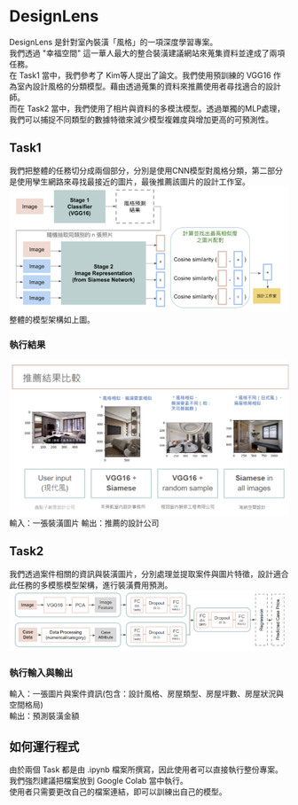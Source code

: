 # DesignLens
DesignLens 是針對室內裝潢「風格」的一項深度學習專案。    
我們透過 "幸福空間" 這一華人最大的整合裝潢建議網站來蒐集資料並達成了兩項任務。    
在 Task1 當中，我們參考了 Kim等人提出了論文。我們使用預訓練的 VGG16 作為室內設計風格的分類模型。藉由透過蒐集的資料來推薦使用者尋找適合的設計師。    
而在 Task2 當中，我們使用了相片與資料的多模汰模型。透過單獨的MLP處理，我們可以捕捉不同類型的數據特徵來減少模型複雜度與增加更高的可預測性。    

## Task1
我們把整體的任務切分成兩個部分，分別是使用CNN模型對風格分類，第二部分是使用孿生網路來尋找最接近的圖片，最後推薦該圖片的設計工作室。    
![Task1_Model](https://github.com/RLungWu/DesignLens/blob/main/img/Task1_Model.png)    
整體的模型架構如上圖。

### 執行結果
![Task1_Processing](https://github.com/RLungWu/DesignLens/blob/main/img/Task1_processing.png)
輸入：一張裝潢圖片
輸出：推薦的設計公司



## Task2
我們透過案件相關的資訊與裝潢圖片，分別處理並提取案件與圖片特徵，設計適合此任務的多模態模型架構，進行裝潢費用預測。
![Task2_Model](https://github.com/RLungWu/DesignLens/blob/main/img/Task2_Model.png)
### 執行輸入與輸出
輸入：一張圖片與案件資訊(包含：設計風格、房屋類型、房屋坪數、房屋狀況與空間格局)     
輸出：預測裝潢金額    


## 如何運行程式
由於兩個 Task 都是由 .ipynb 檔案所撰寫，因此使用者可以直接執行整份專案。我們強烈建議把檔案放到 Google Colab 當中執行。    
使用者只需要更改自己的檔案連結，即可以訓練出自己的模型。



